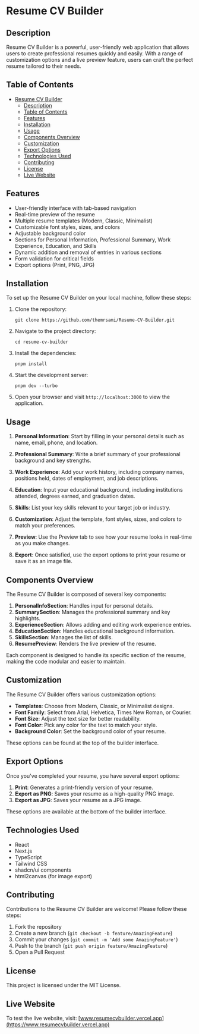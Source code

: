 # Resume CV Builder

## Description

Resume CV Builder is a powerful, user-friendly web application that allows users to create professional resumes quickly and easily. With a range of customization options and a live preview feature, users can craft the perfect resume tailored to their needs.

## Table of Contents

- [Resume CV Builder](#resume-cv-builder)
  - [Description](#description)
  - [Table of Contents](#table-of-contents)
  - [Features](#features)
  - [Installation](#installation)
  - [Usage](#usage)
  - [Components Overview](#components-overview)
  - [Customization](#customization)
  - [Export Options](#export-options)
  - [Technologies Used](#technologies-used)
  - [Contributing](#contributing)
  - [License](#license)
  - [Live Website](#live-website)

## Features

- User-friendly interface with tab-based navigation
- Real-time preview of the resume
- Multiple resume templates (Modern, Classic, Minimalist)
- Customizable font styles, sizes, and colors
- Adjustable background color
- Sections for Personal Information, Professional Summary, Work Experience, Education, and Skills
- Dynamic addition and removal of entries in various sections
- Form validation for critical fields
- Export options (Print, PNG, JPG)

## Installation

To set up the Resume CV Builder on your local machine, follow these steps:

1. Clone the repository:
   ```
   git clone https://github.com/themrsami/Resume-CV-Builder.git
   ```

2. Navigate to the project directory:
   ```
   cd resume-cv-builder
   ```

3. Install the dependencies:
   ```
   pnpm install
   ```

4. Start the development server:
   ```
   pnpm dev --turbo
   ```

5. Open your browser and visit `http://localhost:3000` to view the application.

## Usage

1. **Personal Information**: Start by filling in your personal details such as name, email, phone, and location.

2. **Professional Summary**: Write a brief summary of your professional background and key strengths.

3. **Work Experience**: Add your work history, including company names, positions held, dates of employment, and job descriptions.

4. **Education**: Input your educational background, including institutions attended, degrees earned, and graduation dates.

5. **Skills**: List your key skills relevant to your target job or industry.

6. **Customization**: Adjust the template, font styles, sizes, and colors to match your preferences.

7. **Preview**: Use the Preview tab to see how your resume looks in real-time as you make changes.

8. **Export**: Once satisfied, use the export options to print your resume or save it as an image file.

## Components Overview

The Resume CV Builder is composed of several key components:

1. **PersonalInfoSection**: Handles input for personal details.
2. **SummarySection**: Manages the professional summary and key highlights.
3. **ExperienceSection**: Allows adding and editing work experience entries.
4. **EducationSection**: Handles educational background information.
5. **SkillsSection**: Manages the list of skills.
6. **ResumePreview**: Renders the live preview of the resume.

Each component is designed to handle its specific section of the resume, making the code modular and easier to maintain.

## Customization

The Resume CV Builder offers various customization options:

- **Templates**: Choose from Modern, Classic, or Minimalist designs.
- **Font Family**: Select from Arial, Helvetica, Times New Roman, or Courier.
- **Font Size**: Adjust the text size for better readability.
- **Font Color**: Pick any color for the text to match your style.
- **Background Color**: Set the background color of your resume.

These options can be found at the top of the builder interface.

## Export Options

Once you've completed your resume, you have several export options:

1. **Print**: Generates a print-friendly version of your resume.
2. **Export as PNG**: Saves your resume as a high-quality PNG image.
3. **Export as JPG**: Saves your resume as a JPG image.

These options are available at the bottom of the builder interface.

## Technologies Used

- React
- Next.js
- TypeScript
- Tailwind CSS
- shadcn/ui components
- html2canvas (for image export)

## Contributing

Contributions to the Resume CV Builder are welcome! Please follow these steps:

1. Fork the repository
2. Create a new branch (`git checkout -b feature/AmazingFeature`)
3. Commit your changes (`git commit -m 'Add some AmazingFeature'`)
4. Push to the branch (`git push origin feature/AmazingFeature`)
5. Open a Pull Request

## License

This project is licensed under the MIT License.

## Live Website

To test the live website, visit: [www.resumecvbuilder.vercel.app](https://www.resumecvbuilder.vercel.app)